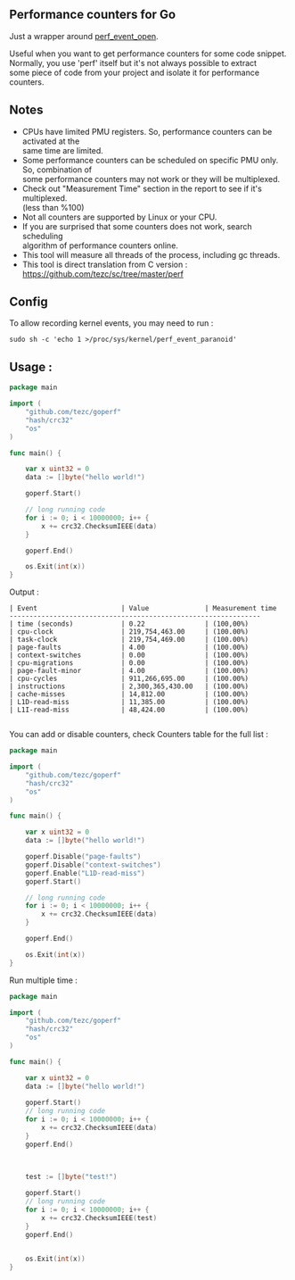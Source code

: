 ## Performance counters for Go

Just a wrapper around [perf_event_open](https://man7.org/linux/man-pages/man2/perf_event_open.2.html).

Useful when you want to get performance counters for some code snippet.  
Normally, you use 'perf' itself but it's not always possible to extract  
some piece of code from your project and isolate it for performance counters.

## Notes
- CPUs have limited PMU registers. So, performance counters can be activated at the  
same time are limited.  
- Some performance counters can be scheduled on specific PMU only. So, combination of  
some performance counters may not work or they will be multiplexed. 
- Check out "Measurement Time" section in the report to see if it's multiplexed.  
  (less than %100)
- Not all counters are supported by Linux or your CPU.
- If you are surprised that some counters does not work, search scheduling  
  algorithm of performance counters online.
- This tool will measure all threads of the process, including gc threads.
- This tool is direct translation from C version : https://github.com/tezc/sc/tree/master/perf

## Config
To allow recording kernel events, you may need to run :

```
sudo sh -c 'echo 1 >/proc/sys/kernel/perf_event_paranoid'
```

## Usage :


```go
package main

import (
	"github.com/tezc/goperf"
	"hash/crc32"
	"os"
)

func main() {

	var x uint32 = 0
	data := []byte("hello world!")

	goperf.Start()

	// long running code
	for i := 0; i < 10000000; i++ {
		x += crc32.ChecksumIEEE(data)
	}

	goperf.End()

	os.Exit(int(x))
}

```

Output : 

```
| Event                     | Value              | Measurement time  
---------------------------------------------------------------
| time (seconds)            | 0.22               | (100,00%)  
| cpu-clock                 | 219,754,463.00     | (100.00%)  
| task-clock                | 219,754,469.00     | (100.00%)  
| page-faults               | 4.00               | (100.00%)  
| context-switches          | 0.00               | (100.00%)  
| cpu-migrations            | 0.00               | (100.00%)  
| page-fault-minor          | 4.00               | (100.00%)  
| cpu-cycles                | 911,266,695.00     | (100.00%)  
| instructions              | 2,300,365,430.00   | (100.00%)  
| cache-misses              | 14,812.00          | (100.00%)  
| L1D-read-miss             | 11,385.00          | (100.00%)  
| L1I-read-miss             | 48,424.00          | (100.00%)  
 
```


You can add or disable counters, check Counters table for the full list :  


```go
package main

import (
	"github.com/tezc/goperf"
	"hash/crc32"
	"os"
)

func main() {

	var x uint32 = 0
	data := []byte("hello world!")

	goperf.Disable("page-faults")
	goperf.Disable("context-switches")
	goperf.Enable("L1D-read-miss")
	goperf.Start()

	// long running code
	for i := 0; i < 10000000; i++ {
		x += crc32.ChecksumIEEE(data)
	}

	goperf.End()

	os.Exit(int(x))
}
```

Run multiple time : 

```go
package main

import (
	"github.com/tezc/goperf"
	"hash/crc32"
	"os"
)

func main() {

	var x uint32 = 0
	data := []byte("hello world!")
	
	goperf.Start()
	// long running code
	for i := 0; i < 10000000; i++ {
		x += crc32.ChecksumIEEE(data)
	}
	goperf.End()

	
	
	test := []byte("test!")

	goperf.Start()
	// long running code
	for i := 0; i < 10000000; i++ {
		x += crc32.ChecksumIEEE(test)
	}
	goperf.End()
	

	os.Exit(int(x))
}
```

